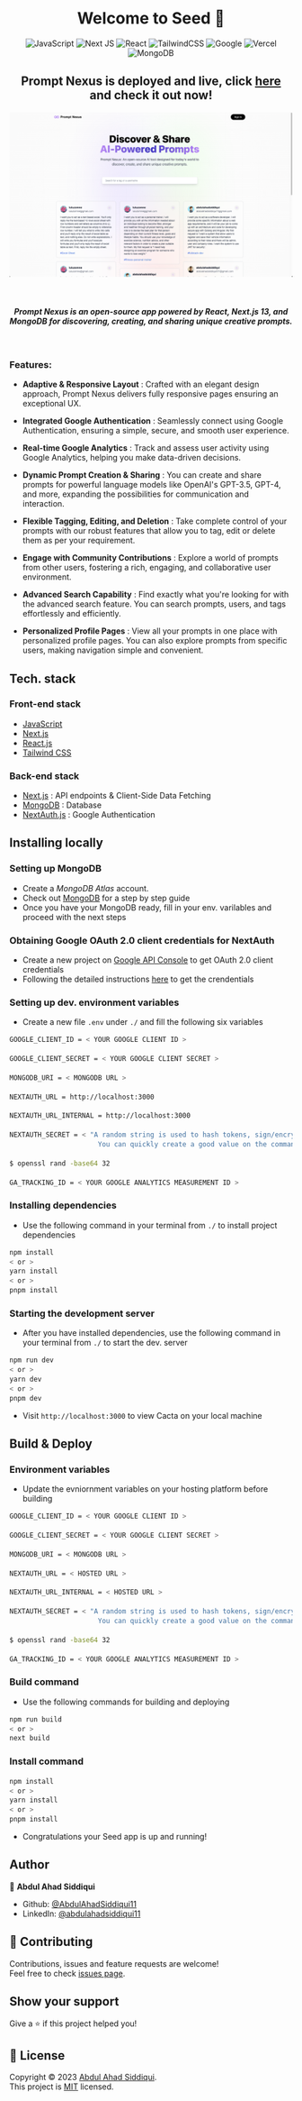 <h1 align="center">Welcome to Seed 👋</h1>

<div align="center">

![JavaScript](https://img.shields.io/badge/javascript-%23323330.svg?style=for-the-badge&logo=javascript&logoColor=%23F7DF1E)
![Next JS](https://img.shields.io/badge/Next-black?style=for-the-badge&logo=next.js&logoColor=white)
![React](https://img.shields.io/badge/react-%2320232a.svg?style=for-the-badge&logo=react&logoColor=%2361DAFB)
![TailwindCSS](https://img.shields.io/badge/tailwindcss-%2338B2AC.svg?style=for-the-badge&logo=tailwind-css&logoColor=white)
![Google](https://img.shields.io/badge/google-4285F4?style=for-the-badge&logo=google&logoColor=white)
![Vercel](https://img.shields.io/badge/vercel-%23000000.svg?style=for-the-badge&logo=vercel&logoColor=white)
![MongoDB](https://img.shields.io/badge/MongoDB-%234ea94b.svg?style=for-the-badge&logo=mongodb&logoColor=white)

</div>

<h2 align="center">Prompt Nexus is deployed and live, click <a href="https://prompt.abdulahadsiddiqui.com" target="_blank" >here</a> and check it out now! </h2>

<p align="center">
  <a href="https://prompt.abdulahadsiddiqui.com" target="_blank"> 
    <img src="./static/prompt-nexus-home.png" alt="Prompt Nexus Home">
  </a>
</p>

<br />
<h4 align="center"> <em><strong>Prompt Nexus </strong> is an open-source app powered by React, Next.js 13, and MongoDB for discovering, creating, and sharing unique creative prompts.</em></h4>
<br /> 

### Features:
* <b>Adaptive & Responsive Layout</b> : Crafted with an elegant design approach, Prompt Nexus delivers fully responsive pages ensuring an exceptional UX.

* <b>Integrated Google Authentication</b> : Seamlessly connect using Google Authentication, ensuring a simple, secure, and smooth user experience.

* <b>Real-time Google Analytics</b> : Track and assess user activity using Google Analytics, helping you make data-driven decisions.

* <b>Dynamic Prompt Creation & Sharing</b> : You can create and share prompts for powerful language models like OpenAI's GPT-3.5, GPT-4, and more, expanding the possibilities for communication and interaction.

* <b>Flexible Tagging, Editing, and Deletion</b> : Take complete control of your prompts with our robust features that allow you to tag, edit or delete them as per your requirement.

* <b>Engage with Community Contributions</b> : Explore a world of prompts from other users, fostering a rich, engaging, and collaborative user environment.

* <b>Advanced Search Capability</b> : Find exactly what you're looking for with the advanced search feature. You can search prompts, users, and tags effortlessly and efficiently.

* <b>Personalized Profile Pages</b> : View all your prompts in one place with personalized profile pages. You can also explore prompts from specific users, making navigation simple and convenient.

## Tech. stack
### Front-end stack
* [JavaScript](https://developer.mozilla.org/en-US/docs/Web/JavaScript)
* [Next.js](https://nextjs.org/)
* [React.js](https://reactjs.org/)
* [Tailwind CSS](https://tailwindcss.com/)

### Back-end stack
* [Next.js](https://nextjs.org/) : API endpoints & Client-Side Data Fetching
* [MongoDB](https://www.mongodb.com/docs/) : Database
* [NextAuth.js](https://next-auth.js.org/) : Google Authentication


## Installing locally

### Setting up MongoDB
* Create a <i>MongoDB Atlas</i> account.
* Check out [MongoDB](https://www.mongodb.com/docs/) for a step by step guide
* Once you have your MongoDB ready, fill in your env. varilables and proceed with the next steps

### Obtaining Google OAuth 2.0 client credentials for NextAuth
* Create a new project on [Google API Console](https://console.developers.google.com/) to get OAuth 2.0 client credentials
* Following the detailed instructions [here](https://developers.google.com/identity/protocols/oauth2) to get the crendentials

### Setting up dev. environment variables
* Create a new file ```.env``` under ```./``` and fill the following six variables
```sh
GOOGLE_CLIENT_ID = < YOUR GOOGLE CLIENT ID >

GOOGLE_CLIENT_SECRET = < YOUR GOOGLE CLIENT SECRET >

MONGODB_URI = < MONGODB URL >

NEXTAUTH_URL = http://localhost:3000

NEXTAUTH_URL_INTERNAL = http://localhost:3000

NEXTAUTH_SECRET = < "A random string is used to hash tokens, sign/encrypt cookies and generate cryptographic keys. 
                      You can quickly create a good value on the command line via this openssl command." >

$ openssl rand -base64 32

GA_TRACKING_ID = < YOUR GOOGLE ANALYTICS MEASUREMENT ID >
```

### Installing dependencies
* Use the following command in your terminal from ```./``` to install project dependencies
```sh
npm install
< or >
yarn install
< or >
pnpm install
```

### Starting the development server
* After you have installed dependencies, use the following command in your terminal from ```./``` to start the dev. server
```sh
npm run dev
< or >
yarn dev
< or >
pnpm dev
```
* Visit ```http://localhost:3000``` to view Cacta on your local machine

## Build & Deploy

### Environment variables
* Update the evniornment variables on your hosting platform before building
```sh
GOOGLE_CLIENT_ID = < YOUR GOOGLE CLIENT ID >

GOOGLE_CLIENT_SECRET = < YOUR GOOGLE CLIENT SECRET >

MONGODB_URI = < MONGODB URL >

NEXTAUTH_URL = < HOSTED URL >

NEXTAUTH_URL_INTERNAL = < HOSTED URL >

NEXTAUTH_SECRET = < "A random string is used to hash tokens, sign/encrypt cookies and generate cryptographic keys. 
                      You can quickly create a good value on the command line via this openssl command." >

$ openssl rand -base64 32

GA_TRACKING_ID = < YOUR GOOGLE ANALYTICS MEASUREMENT ID >
```

### Build command
* Use the following commands for building and deploying
```sh
npm run build
< or >
next build
```

### Install command
```sh
npm install
< or >
yarn install
< or >
pnpm install
```
* Congratulations your Seed app is up and running!

## Author

👤 **Abdul Ahad Siddiqui**

* Github: [@AbdulAhadSiddiqui11](https://github.com/AbdulAhadSiddiqui11)
* LinkedIn: [@abdulahadsiddiqui11](https://linkedin.com/in/abdulahadsiddiqui11)

## 🤝 Contributing

Contributions, issues and feature requests are welcome!<br />Feel free to check [issues page](https://github.com/AbdulAhadSiddiqui11/prompt-nexus/issues). 

## Show your support

Give a ⭐️ if this project helped you!

## 📝 License

Copyright © 2023 [Abdul Ahad Siddiqui](https://github.com/AbdulAhadSiddiqui11).<br />
This project is [MIT](./LICENSE) licensed.
